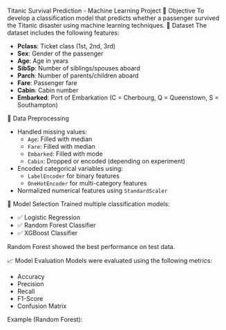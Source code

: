  Titanic Survival Prediction - Machine Learning Project
 🎯 Objective
To develop a classification model that predicts whether a passenger survived the Titanic disaster using machine learning techniques.
 📂 Dataset
The dataset includes the following features:
- **Pclass**: Ticket class (1st, 2nd, 3rd)
- **Sex**: Gender of the passenger
- **Age**: Age in years
- **SibSp**: Number of siblings/spouses aboard
- **Parch**: Number of parents/children aboard
- **Fare**: Passenger fare
- **Cabin**: Cabin number
- **Embarked**: Port of Embarkation (C = Cherbourg, Q = Queenstown, S = Southampton)


 🧹 Data Preprocessing
- Handled missing values:
  - `Age`: Filled with median
  - `Fare`: Filled with median
  - `Embarked`: Filled with mode
  - `Cabin`: Dropped or encoded (depending on experiment)
- Encoded categorical variables using:
  - `LabelEncoder` for binary features
  - `OneHotEncoder` for multi-category features
- Normalized numerical features using `StandardScaler`



 🧠 Model Selection
Trained multiple classification models:
- ✅ Logistic Regression
- ✅ Random Forest Classifier
- ✅ XGBoost Classifier

Random Forest showed the best performance on test data.



 📈 Model Evaluation
Models were evaluated using the following metrics:
- Accuracy
- Precision
- Recall
- F1-Score
- Confusion Matrix

Example (Random Forest):
